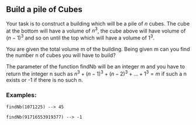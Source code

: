## Build a pile of Cubes

Your task is to construct a building which will be a pile of $n$ cubes. The cube at the bottom will have a volume of $n^3$, the cube above will have volume of $(n-1)^3$ and so on until the top which will have a volume of $1^3$.

You are given the total volume m of the building. Being given m can you find the number n of cubes you will have to build?

The parameter of the function findNb will be an integer m and you have to return the integer n such as $n^3+(n−1)^3+(n−2)^3+...+1^3=m$ if such a n exists or -1 if there is no such n.

### Examples:

    findNb(1071225) --> 45
    
    findNb(91716553919377) --> -1
